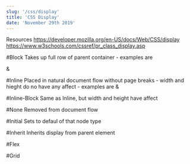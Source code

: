 ```yaml
---
slug: '/css/display'
title: 'CSS Display'
date: 'November 29th 2019'
---
```


Resources
https://developer.mozilla.org/en-US/docs/Web/CSS/display
https://www.w3schools.com/cssref/pr_class_display.asp

#Block
    Takes up full row of parent container - examples are <div> & <p>

#Inline
    Placed in natural document flow without page breaks - width and hieght do no have any affect - examples are <span> & <a>

#Inline-Block
    Same as Inline, but width and height have affect

#None
    Removed from document flow

#Initial
    Sets to defaul of that node type

#Inherit
    Inherits display from parent element

#Flex

#Grid
